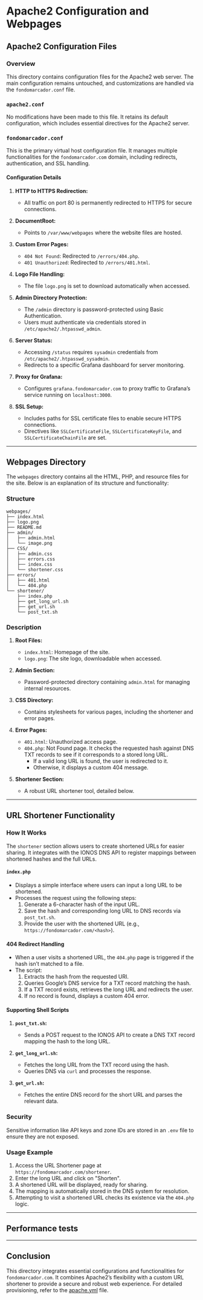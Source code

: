 # Apache2 Configuration and Webpages

## Apache2 Configuration Files

### Overview
This directory contains configuration files for the Apache2 web server. The main configuration remains untouched, and customizations are handled via the `fondomarcador.conf` file.

### `apache2.conf`
No modifications have been made to this file. It retains its default configuration, which includes essential directives for the Apache2 server.

### `fondomarcador.conf`
This is the primary virtual host configuration file. It manages multiple functionalities for the `fondomarcador.com` domain, including redirects, authentication, and SSL handling.

#### Configuration Details

1. **HTTP to HTTPS Redirection:**
   - All traffic on port 80 is permanently redirected to HTTPS for secure connections.

2. **DocumentRoot:**
   - Points to `/var/www/webpages` where the website files are hosted.

3. **Custom Error Pages:**
   - `404 Not Found`: Redirected to `/errors/404.php`.
   - `401 Unauthorized`: Redirected to `/errors/401.html`.

4. **Logo File Handling:**
   - The file `logo.png` is set to download automatically when accessed.

5. **Admin Directory Protection:**
   - The `/admin` directory is password-protected using Basic Authentication.
   - Users must authenticate via credentials stored in `/etc/apache2/.htpasswd_admin`.

6. **Server Status:**
   - Accessing `/status` requires `sysadmin` credentials from `/etc/apache2/.htpasswd_sysadmin`.
   - Redirects to a specific Grafana dashboard for server monitoring.

7. **Proxy for Grafana:**
   - Configures `grafana.fondomarcador.com` to proxy traffic to Grafana’s service running on `localhost:3000`.

8. **SSL Setup:**
   - Includes paths for SSL certificate files to enable secure HTTPS connections.
   - Directives like `SSLCertificateFile`, `SSLCertificateKeyFile`, and `SSLCertificateChainFile` are set.

---

## Webpages Directory

The `webpages` directory contains all the HTML, PHP, and resource files for the site. Below is an explanation of its structure and functionality:

### Structure
```plaintext
webpages/
├── index.html
├── logo.png
├── README.md
├── admin/
│   ├── admin.html
│   └── image.png
├── CSS/
│   ├── admin.css
│   ├── errors.css
│   ├── index.css
│   └── shortener.css
├── errors/
│   ├── 401.html
│   └── 404.php
└── shortener/
    ├── index.php
    ├── get_long_url.sh
    ├── get_url.sh
    └── post_txt.sh
```

### Description

1. **Root Files:**
   - `index.html`: Homepage of the site.
   - `logo.png`: The site logo, downloadable when accessed.

2. **Admin Section:**
   - Password-protected directory containing `admin.html` for managing internal resources.

3. **CSS Directory:**
   - Contains stylesheets for various pages, including the shortener and error pages.

4. **Error Pages:**
   - `401.html`: Unauthorized access page.
   - `404.php`: Not Found page. It checks the requested hash against DNS TXT records to see if it corresponds to a stored long URL.
     - If a valid long URL is found, the user is redirected to it.
     - Otherwise, it displays a custom 404 message.

5. **Shortener Section:**
   - A robust URL shortener tool, detailed below.

---

## URL Shortener Functionality

### How It Works
The `shortener` section allows users to create shortened URLs for easier sharing. It integrates with the IONOS DNS API to register mappings between shortened hashes and the full URLs.

#### `index.php`
- Displays a simple interface where users can input a long URL to be shortened.
- Processes the request using the following steps:
  1. Generate a 6-character hash of the input URL.
  2. Save the hash and corresponding long URL to DNS records via `post_txt.sh`.
  3. Provide the user with the shortened URL (e.g., `https://fondomarcador.com/<hash>`).

#### 404 Redirect Handling
- When a user visits a shortened URL, the `404.php` page is triggered if the hash isn’t matched to a file.
- The script:
  1. Extracts the hash from the requested URI.
  2. Queries Google’s DNS service for a TXT record matching the hash.
  3. If a TXT record exists, retrieves the long URL and redirects the user.
  4. If no record is found, displays a custom 404 error.

#### Supporting Shell Scripts

1. **`post_txt.sh`:**
   - Sends a POST request to the IONOS API to create a DNS TXT record mapping the hash to the long URL.

2. **`get_long_url.sh`:**
   - Fetches the long URL from the TXT record using the hash.
   - Queries DNS via `curl` and processes the response.

3. **`get_url.sh`:**
   - Fetches the entire DNS record for the short URL and parses the relevant data.

### Security
Sensitive information like API keys and zone IDs are stored in an `.env` file to ensure they are not exposed.

### Usage Example
1. Access the URL Shortener page at `https://fondomarcador.com/shortener`.
2. Enter the long URL and click on "Shorten".
3. A shortened URL will be displayed, ready for sharing.
4. The mapping is automatically stored in the DNS system for resolution.
5. Attempting to visit a shortened URL checks its existence via the `404.php` logic.

---

## Performance tests

---

## Conclusion
This directory integrates essential configurations and functionalities for `fondomarcador.com`. It combines Apache2’s flexibility with a custom URL shortener to provide a secure and robust web experience. For detailed provisioning, refer to the [apache.yml](../ansible/tasks/apache.yml) file.